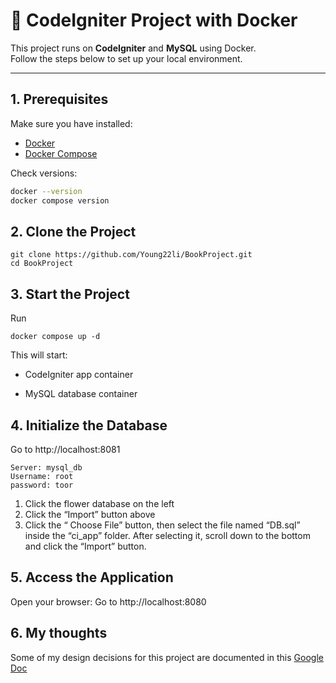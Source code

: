 # 🚀 CodeIgniter Project with Docker

This project runs on **CodeIgniter** and **MySQL** using Docker.  
Follow the steps below to set up your local environment.

---

## 1. Prerequisites
Make sure you have installed:
- [Docker](https://docs.docker.com/get-docker/)  
- [Docker Compose](https://docs.docker.com/compose/)  

Check versions:
```bash
docker --version
docker compose version
```

## 2. Clone the Project
```
git clone https://github.com/Young22li/BookProject.git
cd BookProject
```
## 3. Start the Project
Run
```
docker compose up -d
```
This will start:

* CodeIgniter app container

* MySQL database container

## 4. Initialize the Database
Go to http://localhost:8081
```
Server: mysql_db
Username: root
password: toor
```

1. Click the flower database on the left
2. Click the “Import” button above
3. Click the “ Choose File” button, then select the file named “DB.sql” inside the “ci_app” folder. After selecting it, scroll down to the bottom and click the “Import” button.

## 5. Access the Application
Open your browser:
Go to http://localhost:8080

## 6. My thoughts
Some of my design decisions for this project are documented in this <a href="https://docs.google.com/document/d/1gpOTpmQWgffsOb85ZgBQBMbN2qV7DlU_iC_bRS2Xli8/edit?usp=sharing">Google Doc</a>


